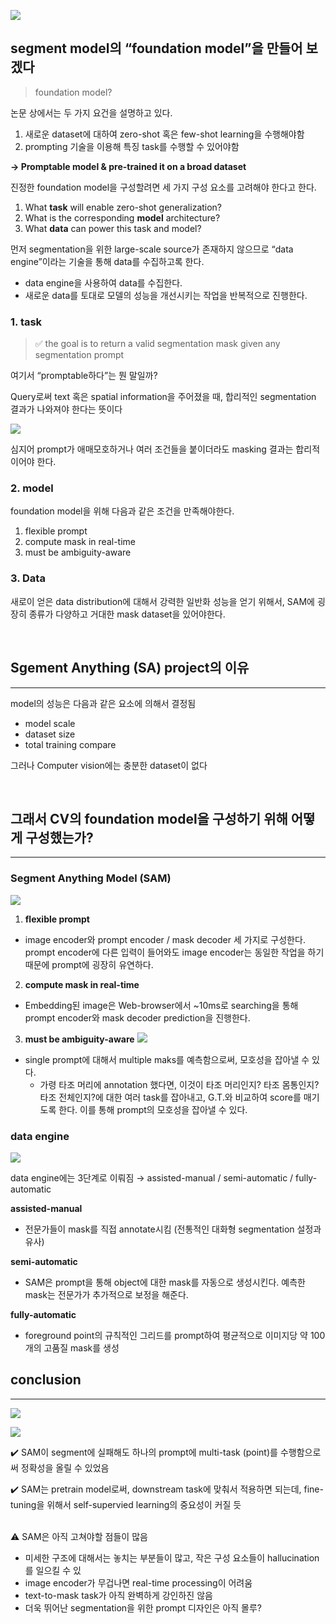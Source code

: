![](https://velog.velcdn.com/images/bottlemin_park/post/f4e1b93c-d194-46d5-bb67-1434a4f01a7f/image.png)

## segment model의 “foundation model”을 만들어 보겠다

> foundation model? 


논문 상에서는 두 가지 요건을 설명하고 있다.
  1. 새로운 dataset에 대하여 zero-shot 혹은 few-shot learning을 수행해야함
  2. prompting 기술을 이용해 특징 task를 수행할 수 있어야함


**$\rightarrow$ Promptable model & pre-trained it on a broad dataset** 

진정한 foundation model을 구성할려면 세 가지 구성 요소를 고려해야 한다고 한다.

1. What **task** will enable zero-shot generalization?
2. What is the corresponding **model** architecture? 
3. What **data** can power this task and model?

먼저 segmentation을 위한 large-scale source가 존재하지 않으므로 “data engine”이라는 기술을 통해 data를 수집하고록 한다.

- data engine을 사용하여 data를 수집한다.
- 새로운 data를 토대로 모델의 성능을 개선시키는 작업을 반복적으로 진행한다.

### 1. task


>✅ the goal is to return a valid segmentation mask given any segmentation prompt


여기서 “promptable하다”는 뭔 말일까?

Query로써 text 혹은 spatial information을 주어졌을 때, 합리적인 segmentation 결과가 나와져야 한다는 뜻이다

![](https://velog.velcdn.com/images/bottlemin_park/post/3190d70e-8080-4a96-a185-628118c5d944/image.png)


심지어 prompt가 애매모호하거나 여러 조건들을 붙이더라도 masking 결과는 합리적이어야 한다.

### 2. model

foundation model을 위해 다음과 같은 조건을 만족해야한다.

1. flexible prompt
2. compute mask in real-time
3. must be ambiguity-aware

### 3. Data

새로이 얻은 data distribution에 대해서 강력한 일반화 성능을 얻기 위해서, SAM에 굉장히 종류가 다양하고 거대한 mask dataset을 있어야한다.

<br>

## Sgement Anything (SA) project의 이유
***

model의 성능은 다음과 같은 요소에 의해서 결정됨

- model scale
- dataset size
- total training compare

그러나 Computer vision에는 충분한 dataset이 없다

<br>

## 그래서 CV의 foundation model을 구성하기 위해 어떻게 구성했는가?
***

### Segment Anything Model (SAM)

![](https://velog.velcdn.com/images/bottlemin_park/post/5e0bae13-16fe-4268-9f88-536f2dcd481f/image.png)


1. **flexible prompt**
- image encoder와 prompt encoder / mask decoder 세 가지로 구성한다.
prompt encoder에 다른 입력이 들어와도 image encoder는 동일한 작업을 하기 때문에 
prompt에 굉장히 유연하다.
2. **compute mask in real-time**
- Embedding된 image은 Web-browser에서 ~10ms로 searching을 통해 
prompt encoder와 mask decoder prediction을 진행한다.
3. **must be ambiguity-aware**
![](https://velog.velcdn.com/images/bottlemin_park/post/bd707776-ec91-4fcb-ab58-aadf973c7a20/image.png)
- single prompt에 대해서 multiple maks를 예측함으로써, 모호성을 잡아낼 수 있다.
    - 가령 타조 머리에 annotation 했다면, 이것이 타조 머리인지? 타조 몸통인지? 타조 전체인지?에 대한 여러 task를 잡아내고, G.T.와 비교하여 score를 매기도록 한다. 이를 통해 prompt의 모호성을 잡아낼 수 있다.

### data engine

![](https://velog.velcdn.com/images/bottlemin_park/post/50b3653f-9d76-4fb0-913b-61c6b56e28b5/image.png)

data engine에는 3단계로 이뤄짐 
$\rightarrow$ assisted-manual / semi-automatic / fully-automatic

**assisted-manual**

- 전문가들이 mask를 직접 annotate시킴 (전통적인 대화형 segmentation 설정과 유사)

**semi-automatic** 

- SAM은 prompt을 통해 object에 대한 mask를 자동으로 생성시킨다. 예측한 mask는 전문가가 추가적으로 보정을 해준다.

**fully-automatic**

- foreground point의 규칙적인 그리드를 prompt하여 평균적으로 이미지당 약 100개의 고품질 mask를 생성

## conclusion
***

![](https://velog.velcdn.com/images/bottlemin_park/post/1cd5759f-9df4-4e89-8005-b6e967fd417e/image.png)

![](https://velog.velcdn.com/images/bottlemin_park/post/8fdd5a3d-b74c-4395-8677-c62cefe26b1d/image.png)


✔️ SAM이 segment에 실패해도 하나의 prompt에 multi-task (point)를 수행함으로써 정확성을 올릴 수 있었음

✔️ SAM는 pretrain model로써, downstream task에 맞춰서 적용하면 되는데, fine-tuning을 위해서 self-supervied learning의 중요성이 커질 듯

<br>
⚠️ SAM은 아직 고쳐야할 점들이 많음

- 미세한 구조에 대해서는 놓치는 부분들이 많고, 작은 구성 요소들이 hallucination를 일으킬 수 있
- image encoder가 무겁나면 real-time processing이 어려움
- text-to-mask task가 아직 완벽하게 강인하진 않음
- 더욱 뛰어난 segmentation을 위한 prompt 디자인은 아직 몰루?

